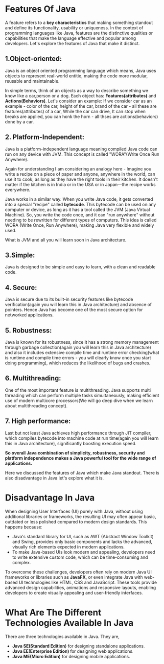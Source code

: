 # Features Of Java
A feature refers to a **key characteristics** that making something standout and define its functionality, usability or uniqueness.  In the context of programming languages like Java, features are the distinctive qualities or capabilities that make the language effective and popular among developers. Let's explore the features of Java that make it distinct.

## 1.Object-oriented:
Java is an object oriented programming language which means, Java uses objects to represent real-world entitie, making the code more modular, reusable and maintainable.

In simple terms, think of an objects as a way to describe something we know like a car,person or a dog. Each object has: **Features(attributes)** and **Actions(Behaviors)**. Let's consider an example: If we consider car as an example - color of the car, height of the car, brand of the car - all these are features(attributes) of a car, While the car can drive, It can stop when breaks are applied, you can honk the horn - all thses are actions(behaviors) done by a car. 

## 2. Platform-Independent:
Java is a platform-independent language meaning compiled Java code can run on any device with JVM. This concept is called "WORA"(Write Once Run Anywhere).

Again for understanding I am considering an analogy here - Imagine you write a recipe on a piece of paper and anyone, anywhere in the world, can use it to cook, as long as they have the right tools in their kitchen. It doesn't matter if the kitchen is in India or in the USA or in Japan—the recipe works everywhere.

Java works in a similar way. When you write Java code, it gets converted into a special "recipe" called **bytecode**. This bytecode can be used on any computer or device, as long as it has a tool called the JVM (Java Virtual Machine). So, you write the code once, and it can "run anywhere" without needing to be rewritten for different types of computers. This idea is called WORA (Write Once, Run Anywhere), making Java very flexible and widely used.

What is JVM and all you will learn soon in Java architecture.

## 3.Simple:
Java is designed to be simple and easy to learn, with a clean and readable code.

## 4. Secure:
Java is secure due to its built-in security features like bytecode verification(again you will learn this in Java architecture) and absence of pointers. Hence Java has become one of the most secure option for networked applications.

## 5. Robustness:
Java is known for its robustness, since it has a strong memory management through garbage collection(again you will learn this in Java architecture) and also it includes extensive compile time and runtime error checking(what is runtime and compile time errors - you will clearly know once you start doing programming), which reduces the likelihood of bugs and crashes.

## 6. Multithreading:
One of the most important feature is multithreading. Java supports multi threading which can perform multiple tasks simultaneously, making efficient use of modern multicore processors(We will go deep dive when we learn about multithreading concept).

## 7. High performance:
Last but not least Java achieves high performance through JIT compiler, which compiles bytecode into machine code at run time(again you will learn this in Java architecture), significantly boosting execution speed.

**So overall Java combination of simplicity, robustness, security and platform independence makes a Java powerful tool for the wide range of applications.**

Here we discussed the features of Java which make Java standout. There is also disadvantage in Java let's explore what it is.

# Disadvantage In Java
When designing User Interfaces (UI) purely with Java, without using additional libraries or frameworks, the resulting UI may often appear basic, outdated or less polished compared to modern design standards. This happens because:
- Java's standard library for UI, such as AWT (Abstract Window Toolkit) and Swing, provides only basic components and lacks the advanced, visually rich elements expected in modern applications.
- To make Java-based UIs look modern and appealing, developers need to write extensive custom code, which can be time-consuming and complex.

To overcome these challenges, developers often rely on modern Java UI frameworks or libraries such as **JavaFX**, or even integrate Java with web-based UI technologies like HTML, CSS and JavaScript. These tools provide advanced design capabilities, animations and responsive layouts, enabling developers to create visually appealing and user-friendly interfaces.

# What Are The Different Technologies Available In Java
There are three technologies available in Java. They are,
- **Java SE(Standard Edition)** for designing standalone applications. 
- **Java EE(Enterprise Edition)** for designing web applications. 
- **Java ME(Micro Edition)** for designing mobile applications. 
